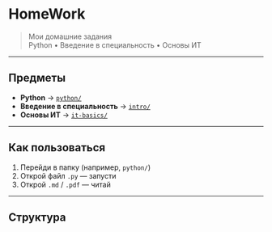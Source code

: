 # HomeWork

> Мои домашние задания  
> Python • Введение в специальность • Основы ИТ

---

## Предметы

- **Python** → [`python/`](./python)
- **Введение в специальность** → [`intro/`](./intro)
- **Основы ИТ** → [`it-basics/`](./it-basics)

---

## Как пользоваться

1. Перейди в папку (например, `python/`)
2. Открой файл `.py` — запусти
3. Открой `.md` / `.pdf` — читай

---

## Структура
